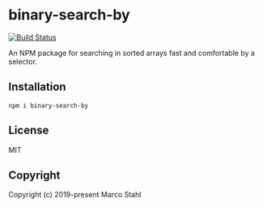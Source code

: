 # binary-search-by

[![Build Status](https://travis-ci.org/shybyte/binary-search-by.svg?branch=master)](https://travis-ci.org/shybyte/binary-search-by)

An NPM package for searching in sorted arrays fast and comfortable by a selector.

## Installation

    npm i binary-search-by

## License

MIT

## Copyright

Copyright (c) 2019-present Marco Stahl
